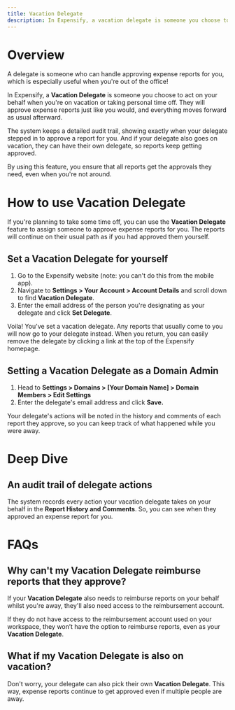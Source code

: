 ```yaml
---
title: Vacation Delegate
description: In Expensify, a vacation delegate is someone you choose to act on your behalf when you're on vacation or taking personal time off. 
---
```


# Overview

A delegate is someone who can handle approving expense reports for you, which is especially useful when you're out of the office!

In Expensify, a **Vacation Delegate** is someone you choose to act on your behalf when you're on vacation or taking personal time off. They will approve expense reports just like you would, and everything moves forward as usual afterward.

The system keeps a detailed audit trail, showing exactly when your delegate stepped in to approve a report for you. And if your delegate also goes on vacation, they can have their own delegate, so reports keep getting approved.

By using this feature, you ensure that all reports get the approvals they need, even when you're not around.

# How to use Vacation Delegate

If you're planning to take some time off, you can use the **Vacation Delegate** feature to assign someone to approve expense reports for you. The reports will continue on their usual path as if you had approved them yourself.

## Set a Vacation Delegate for yourself

1. Go to the Expensify website (note: you can't do this from the mobile app).
2. Navigate to **Settings > Your Account > Account Details** and scroll down to find **Vacation Delegate**.
3. Enter the email address of the person you're designating as your delegate and click **Set Delegate**.

Voila! You've set a vacation delegate. Any reports that usually come to you will now go to your delegate instead. When you return, you can easily remove the delegate by clicking a link at the top of the Expensify homepage.

## Setting a Vacation Delegate as a Domain Admin

1. Head to **Settings > Domains > [Your Domain Name] > Domain Members > Edit Settings**
2. Enter the delegate's email address and click **Save.**

Your delegate's actions will be noted in the history and comments of each report they approve, so you can keep track of what happened while you were away.

# Deep Dive 

## An audit trail of delegate actions

The system records every action your vacation delegate takes on your behalf in the **Report History and Comments**. So, you can see when they approved an expense report for you. 

# FAQs

## Why can't my Vacation Delegate reimburse reports that they approve? 

If your **Vacation Delegate** also needs to reimburse reports on your behalf whilst you're away, they'll also need access to the reimbursement account.

If they do not have access to the reimbursement account used on your workspace, they won’t have the option to reimburse reports, even as your **Vacation Delegate**. 

## What if my Vacation Delegate is also on vacation?

Don't worry, your delegate can also pick their own **Vacation Delegate**. This way, expense reports continue to get approved even if multiple people are away.



